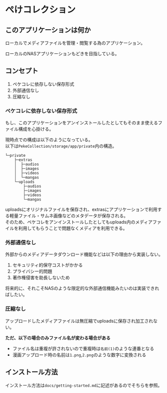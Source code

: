 # ぺけコレクション

## このアプリケーションは何か
ローカルでメディアファイルを管理・閲覧する為のアプリケーション。

ローカルのNASアプリケーションもどきを目指している。

## コンセプト
1. ペケコレに依存しない保存形式
2. 外部通信なし
3. 圧縮なし

### ペケコレに依存しない保存形式
もし、このアプリケーションをアンインストールしたとしてもそのまま使えるファイル構成を心掛ける。

現時点での構成は以下のようになっている。  
以下は`PekeCollection/storage/app/private`内の構造。
```
└─private
    ├─extras
    │  ├─audios
    │  ├─images
    │  ├─videos
    │  └─mangas
    └─uploads
        ├─audios
        ├─images
        ├─videos
        └─mangas
```
uploadsにオリジナルファイルを保存され、extrasにアプリケーションで利用する軽量ファイル・サムネ画像などのメタデータが保存される。  
そのため、ペケコレをアンインストールしたとしてもuploads内のメディアファイルを利用してもらうことで問題なくメディアを利用できる。

### 外部通信なし
外部からのメディアデータダウンロード機能などは以下の理由から実装しない。

1. セキュリティ的保守コストがかかる
2. プライバシー的問題
3. 著作権侵害を助長しないため

将来的に、それこそNASのような限定的な外部通信機能みたいのは実装できればしたい。

### 圧縮なし
アップロードしたメディアファイルは無圧縮でuploadsに保存され加工されない。

**ただ、以下の場合のみファイル名が変わる場合がある**
- ファイル名は重複が許されないので重複時は`名前(1)`のような連番となる
- 漫画アップロード時の名前は`1.png`,`2.png`のような数字に変換される

## インストール方法
インストール方法は`docs/getting-started.md`に記述があるのでそちらを参照。
